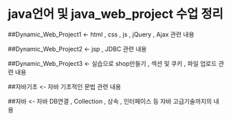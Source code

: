 # java언어 및 java_web_project 수업 정리

##Dynamic_Web_Project1 <- html , css , js , jQuery , Ajax 관련 내용

##Dynamic_Web_Project2 <- jsp , JDBC 관련 내용

##Dynamic_Web_Project3 <- 실습으로 shop만들기 , 섹션 및 쿠키 , 파일 업로드 관련 내용

##자바기초 <- 자바 기초적인 문법 관련 내용

##자바 <- 자바 DB연결 , Collection , 상속 , 인터페이스 등 자바 고급기술까지의 내용

